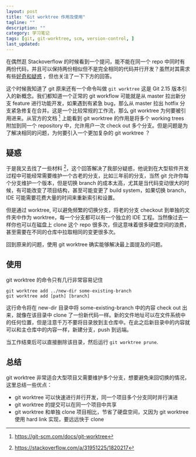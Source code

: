 ```yaml
---
layout: post
title: "Git worktree 作用及使用"
tagline: ""
description: ""
category: 学习笔记
tags: [git, git-worktree, scm, version-control, ]
last_updated:
---
```


在偶然逛 Stackoverflow 的时候看到一个提问，能不能在同一个 repo 中同时有两份代码，并且可以保持两份相似但不是完全相同的代码并行开发？虽然对其需求有些[好奇和疑惑](https://stackoverflow.com/q/55258459/1820217) ，但也关注了一下下方的回答。

这个时候我知道了 git 原来还有一个命令叫做 `git worktree` 这是 Git 2.15 版本引入的新概念。我们都知道一个正常的 git workflow 可能就是从 master 拉出新分支 feature 进行功能开发，如果遇到有紧急 bug，那么从 master 拉出 hotfix 分支紧急修复在合并。这是一个比较常规的工作流，那么 git worktree 为何要被引用进来。从官方的文档 [^1] 上能看到 git worktree 的作用是将多个 working trees 附加到同一个 repository 中，允许用户一次 check out 多个分支。但是问题是为了解决相同的问题，为何要引入一个更加复杂的 git worktree ？

[^1]: https://git-scm.com/docs/git-worktree


## 疑惑

于是我又去找了一些材料 [^2]，这个回答解决了我部分疑惑，他说到在大型软件开发过程中可能经常需要维护一个古老的分支，比如三年前的分支，当然 git 允许你每个分支维护一个版本，但是切换 branch 的成本太高，尤其是当代码变动很大的时候，有可能改变了项目结构，甚至可能变更了 build system，如果切换 branch，IDE 可能需要花费大量的时间来重新索引和设置。

但是通过 worktree, 可以避免频繁的切换分支，将老的分支 checkout 到单独的文件夹中作为 worktree，每一个分支都可以有一个独立的 IDE 工程。当然像过去一样你也可以在磁盘上 clone 这个 repo 很多次，但这意味着很多硬盘空间的浪费，甚至需要在不同的仓库中拉取相同的变更很多次。

[^2]: https://stackoverflow.com/a/31951225/1820217

回到原来的问题，使用 git worktree 确实能够解决最上面提及的问题。

## 使用

git worktree 的命令只有几行非常容易记住

    git worktree add ../new-dir some-existing-branch
    git worktree add [path] [branch]

这行命令将在 new-dir 目录中将 some-existing-branch 中的内容 check out 出来，就像在该目录中 clone 了一份新代码一样。新的文件地址可以在文件系统中的任何位置，但是注意千万不要将目录放到主仓库中。在此之后新目录中的内容就可以和主仓库中的内容一样，新建分支，push 到远端。

当工作结束后可以直接删除该目录，然后运行 `git worktree prune`.


## 总结

git worktree 非常适合大型项目又需要维护多个分支，想要避免来回切换的情况，这里总结一些优点：

- git worktree 可以快速进行并行开发，同一个项目多个分支同时并行演进
- git worktree 的提交可以在同一个项目中共享
- git worktree 和单独 clone 项目相比，节省了硬盘空间，又因为 git worktree 使用 hard link 实现，要远远快于 clone


